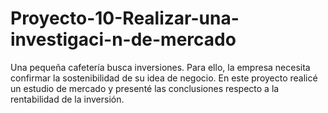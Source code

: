 # Proyecto-10-Realizar-una-investigaci-n-de-mercado
Una pequeña cafetería busca inversiones. Para ello, la empresa necesita confirmar la sostenibilidad de su idea de negocio. En este proyecto realicé un estudio de mercado y presenté las conclusiones respecto a la rentabilidad de la inversión.
